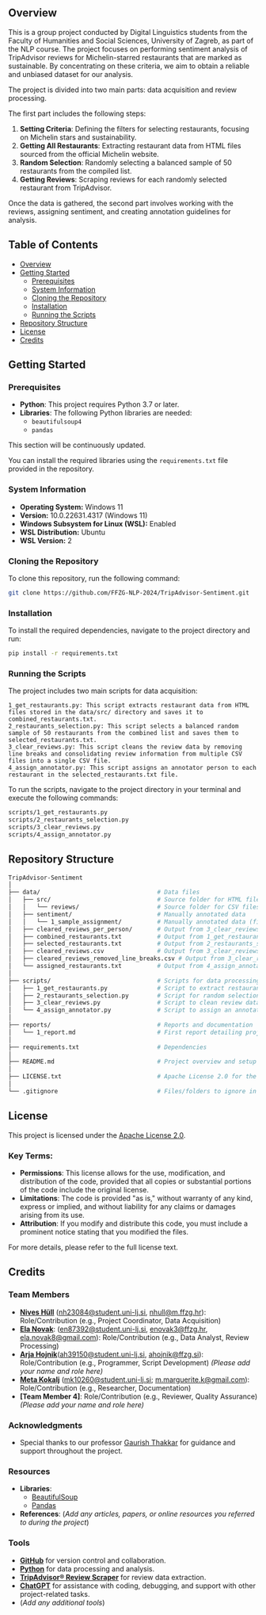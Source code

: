 ## Overview

This is a group project conducted by Digital Linguistics students from the Faculty of Humanities and Social Sciences, University of Zagreb, as part of the NLP course. The project focuses on performing sentiment analysis of TripAdvisor reviews for Michelin-starred restaurants that are marked as sustainable. By concentrating on these criteria, we aim to obtain a reliable and unbiased dataset for our analysis.

The project is divided into two main parts: data acquisition and review processing.

The first part includes the following steps:
1. **Setting Criteria**: Defining the filters for selecting restaurants, focusing on Michelin stars and sustainability.
2. **Getting All Restaurants**: Extracting restaurant data from HTML files sourced from the official Michelin website.
3. **Random Selection**: Randomly selecting a balanced sample of 50 restaurants from the compiled list.
4. **Getting Reviews**: Scraping reviews for each randomly selected restaurant from TripAdvisor.

Once the data is gathered, the second part involves working with the reviews, assigning sentiment, and creating annotation guidelines for analysis.

## Table of Contents
- [Overview](#overview)
- [Getting Started](#getting-started)
  - [Prerequisites](#prerequisites)
  - [System Information](#system-information)
  - [Cloning the Repository](#cloning-the-repository)
  - [Installation](#installation)
  - [Running the Scripts](#running-the-scripts)
- [Repository Structure](#repository-structure)
- [License](#license)
- [Credits](#credits)

## Getting Started

### Prerequisites
- **Python**: This project requires Python 3.7 or later.
- **Libraries**: The following Python libraries are needed:
  - `beautifulsoup4`
  - `pandas`

This section will be continuously updated.

You can install the required libraries using the `requirements.txt` file provided in the repository.

### System Information
- **Operating System:** Windows 11
- **Version:** 10.0.22631.4317 (Windows 11)
- **Windows Subsystem for Linux (WSL):** Enabled
- **WSL Distribution:** Ubuntu
- **WSL Version:** 2

### Cloning the Repository
To clone this repository, run the following command:

```bash
git clone https://github.com/FFZG-NLP-2024/TripAdvisor-Sentiment.git
```

### Installation
To install the required dependencies, navigate to the project directory and run:

```bash
pip install -r requirements.txt
```

### Running the Scripts

The project includes two main scripts for data acquisition:

    1_get_restaurants.py: This script extracts restaurant data from HTML files stored in the data/src/ directory and saves it to combined_restaurants.txt.
    2_restaurants_selection.py: This script selects a balanced random sample of 50 restaurants from the combined list and saves them to selected_restaurants.txt.
    3_clear_reviews.py: This script cleans the review data by removing line breaks and consolidating review information from multiple CSV files into a single CSV file.
    4_assign_annotator.py: This script assigns an annotator person to each restaurant in the selected_restaurants.txt file.

To run the scripts, navigate to the project directory in your terminal and execute the following commands:

```bash
scripts/1_get_restaurants.py
scripts/2_restaurants_selection.py
scripts/3_clear_reviews.py
scripts/4_assign_annotator.py
```

## Repository Structure

```bash
TripAdvisor-Sentiment
│
├── data/                                 # Data files
│   ├── src/                              # Source folder for HTML files
│   │   └── reviews/                      # Source folder for CSV files (per person)
│   ├── sentiment/                        # Manually annotated data
│   │   └── 1_sample_assignment/          # Manually annotated data (first phase)
│   ├── cleared_reviews_per_person/       # Output from 3_clear_reviews.py (per person)
│   ├── combined_restaurants.txt          # Output from 1_get_restaurants.py
│   ├── selected_restaurants.txt          # Output from 2_restaurants_selection.py
│   ├── cleared_reviews.csv               # Output from 3_clear_reviews.py
│   ├── cleared_reviews_removed_line_breaks.csv # Output from 3_clear_reviews.py with removed line breaks
│   └── assigned_restaurants.txt          # Output from 4_assign_annotator.py
│
├── scripts/                              # Scripts for data processing
│   ├── 1_get_restaurants.py              # Script to extract restaurant data
│   ├── 2_restaurants_selection.py        # Script for random selection
│   ├── 3_clear_reviews.py                # Script to clean review data
│   └── 4_assign_annotator.py             # Script to assign an annotator person
│
├── reports/                              # Reports and documentation
│   └── 1_report.md                       # First report detailing project progress
│
├── requirements.txt                      # Dependencies
│
├── README.md                             # Project overview and setup instructions
│
├── LICENSE.txt                           # Apache License 2.0 for the project
│
└── .gitignore                            # Files/folders to ignore in version control
```

## License

This project is licensed under the [Apache License 2.0](http://www.apache.org/licenses/LICENSE-2.0).

### Key Terms:
- **Permissions**: This license allows for the use, modification, and distribution of the code, provided that all copies or substantial portions of the code include the original license.
- **Limitations**: The code is provided "as is," without warranty of any kind, express or implied, and without liability for any claims or damages arising from its use.
- **Attribution**: If you modify and distribute this code, you must include a prominent notice stating that you modified the files.

For more details, please refer to the full license text.

## Credits

### Team Members
- **[Nives Hüll](https://hulln.github.io/)** (nh23084@student.uni-lj.si, nhull@m.ffzg.hr): Role/Contribution (e.g., Project Coordinator, Data Acquisition)
- **[Ela Novak](https://github.com/ElaNovak4)**: (en87392@student.uni-lj.si, enovak3@ffzg.hr, ela.novak8@gmail.com): Role/Contribution (e.g., Data Analyst, Review Processing)
- **[Arja Hojnik](https://github.com/arjica)**(ah39150@student.uni-lj.si, ahojnik@ffzg.si): Role/Contribution (e.g., Programmer, Script Development) *(Please add your name and role here)*
- **[Meta Kokalj](https://github.com/meta899)** (mk10260@student.uni-lj.si; m.marguerite.k@gmail.com): Role/Contribution (e.g., Researcher, Documentation)
- **[Team Member 4]**: Role/Contribution (e.g., Reviewer, Quality Assurance) *(Please add your name and role here)*

### Acknowledgments
- Special thanks to our professor [Gaurish Thakkar](https://github.com/thak123/) for guidance and support throughout the project.

### Resources
- **Libraries**: 
  - [BeautifulSoup](https://www.crummy.com/software/BeautifulSoup/bs4/doc/)
  - [Pandas](https://pandas.pydata.org/)
- **References**: (*Add any articles, papers, or online resources you referred to during the project*)

### Tools
- [**GitHub**](https://github.com/) for version control and collaboration.
- [**Python**](https://www.python.org/) for data processing and analysis.
- [**TripAdvisor® Review Scraper**](https://chromewebstore.google.com/detail/tripadvisor%C2%AE-review-scrap/pkbfojcocjkdhlcicpanllbeokhajlme) for review data extraction.
- [**ChatGPT**](https://chat.openai.com/) for assistance with coding, debugging, and support with other project-related tasks.
- (*Add any additional tools*)
